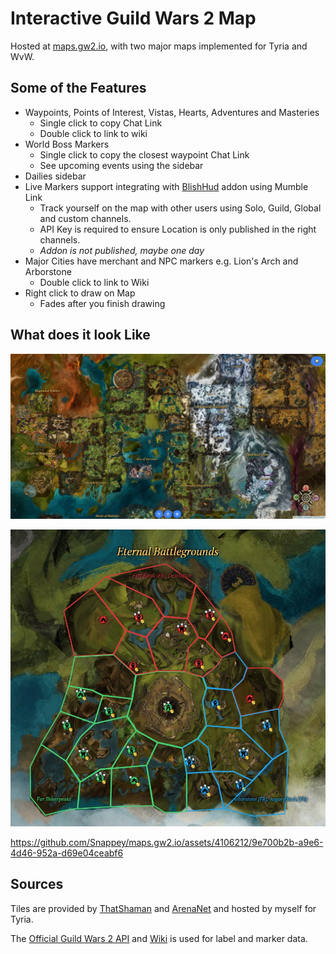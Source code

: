 # Interactive Guild Wars 2 Map

Hosted at [maps.gw2.io](maps.gw2.io), with two major maps implemented for Tyria and WvW.

## Some of the Features

- Waypoints, Points of Interest, Vistas, Hearts, Adventures and Masteries
  - Single click to copy Chat Link
  - Double click to link to wiki
- World Boss Markers
  - Single click to copy the closest waypoint Chat Link
  - See upcoming events using the sidebar
- Dailies sidebar
- Live Markers support integrating with [BlishHud](https://blishhud.com/) addon using Mumble Link
  - Track yourself on the map with other users using Solo, Guild, Global and custom channels.
  - API Key is required to ensure Location is only published in the right channels.
  - _Addon is not published, maybe one day_
- Major Cities have merchant and NPC markers e.g. Lion's Arch and Arborstone
  - Double click to link to Wiki
- Right click to draw on Map
  - Fades after you finish drawing

## What does it look Like

![Tyria Overview](/images/tyria_overview.jpg)

![WvW Overview](/images/wvw_overview.jpg)

https://github.com/Snappey/maps.gw2.io/assets/4106212/9e700b2b-a9e6-4d46-952a-d69e04ceabf6

## Sources
Tiles are provided by [ThatShaman](https://twitter.com/that_shaman) and [ArenaNet](https://www.arena.net/en) and hosted by myself for Tyria.

The [Official Guild Wars 2 API](https://wiki.guildwars2.com/wiki/API:Main) and [Wiki](https://wiki.guildwars2.com/wiki/Main_Page) is used for label and marker data. 

